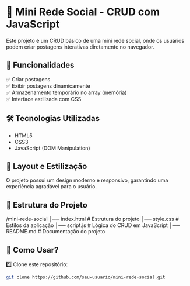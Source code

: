 # 🚀 Mini Rede Social - CRUD com JavaScript

Este projeto é um CRUD básico de uma mini rede social, onde os usuários podem criar postagens interativas diretamente no navegador.  

## 📌 Funcionalidades

✅ Criar postagens  
✅ Exibir postagens dinamicamente  
✅ Armazenamento temporário no array (memória)  
✅ Interface estilizada com CSS  

## 🛠️ Tecnologias Utilizadas

- HTML5  
- CSS3  
- JavaScript (DOM Manipulation)  

## 🎨 Layout e Estilização

O projeto possui um design moderno e responsivo, garantindo uma experiência agradável para o usuário.  

## 📂 Estrutura do Projeto
/mini-rede-social │── index.html # Estrutura do projeto │── style.css # Estilos da aplicação │── script.js # Lógica do CRUD em JavaScript │── README.md # Documentação do projeto

## 🚀 Como Usar?

1️⃣ Clone este repositório:  
```sh
git clone https://github.com/seu-usuario/mini-rede-social.git
